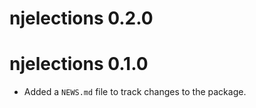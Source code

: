 # njelections 0.2.0

# njelections 0.1.0

* Added a `NEWS.md` file to track changes to the package.
